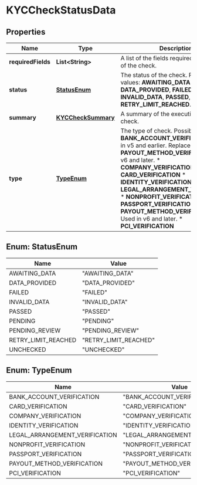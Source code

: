 

# KYCCheckStatusData


## Properties

| Name | Type | Description | Notes |
|------------ | ------------- | ------------- | -------------|
|**requiredFields** | **List&lt;String&gt;** | A list of the fields required for execution of the check. |  [optional] |
|**status** | [**StatusEnum**](#StatusEnum) | The status of the check.  Possible values: **AWAITING_DATA** , **DATA_PROVIDED**, **FAILED**, **INVALID_DATA**, **PASSED**, **PENDING**, **RETRY_LIMIT_REACHED**. |  |
|**summary** | [**KYCCheckSummary**](KYCCheckSummary.md) | A summary of the execution of the check. |  [optional] |
|**type** | [**TypeEnum**](#TypeEnum) | The type of check.  Possible values:   * **BANK_ACCOUNT_VERIFICATION**: Used in v5 and earlier. Replaced by **PAYOUT_METHOD_VERIFICATION** in v6 and later.   * **COMPANY_VERIFICATION**    * **CARD_VERIFICATION**  * **IDENTITY_VERIFICATION**  * **LEGAL_ARRANGEMENT_VERIFICATION**  * **NONPROFIT_VERIFICATION**   * **PASSPORT_VERIFICATION**  * **PAYOUT_METHOD_VERIFICATION**: Used in v6 and later.  * **PCI_VERIFICATION** |  |



## Enum: StatusEnum

| Name | Value |
|---- | -----|
| AWAITING_DATA | &quot;AWAITING_DATA&quot; |
| DATA_PROVIDED | &quot;DATA_PROVIDED&quot; |
| FAILED | &quot;FAILED&quot; |
| INVALID_DATA | &quot;INVALID_DATA&quot; |
| PASSED | &quot;PASSED&quot; |
| PENDING | &quot;PENDING&quot; |
| PENDING_REVIEW | &quot;PENDING_REVIEW&quot; |
| RETRY_LIMIT_REACHED | &quot;RETRY_LIMIT_REACHED&quot; |
| UNCHECKED | &quot;UNCHECKED&quot; |



## Enum: TypeEnum

| Name | Value |
|---- | -----|
| BANK_ACCOUNT_VERIFICATION | &quot;BANK_ACCOUNT_VERIFICATION&quot; |
| CARD_VERIFICATION | &quot;CARD_VERIFICATION&quot; |
| COMPANY_VERIFICATION | &quot;COMPANY_VERIFICATION&quot; |
| IDENTITY_VERIFICATION | &quot;IDENTITY_VERIFICATION&quot; |
| LEGAL_ARRANGEMENT_VERIFICATION | &quot;LEGAL_ARRANGEMENT_VERIFICATION&quot; |
| NONPROFIT_VERIFICATION | &quot;NONPROFIT_VERIFICATION&quot; |
| PASSPORT_VERIFICATION | &quot;PASSPORT_VERIFICATION&quot; |
| PAYOUT_METHOD_VERIFICATION | &quot;PAYOUT_METHOD_VERIFICATION&quot; |
| PCI_VERIFICATION | &quot;PCI_VERIFICATION&quot; |



